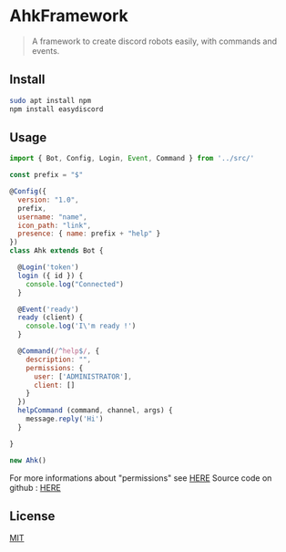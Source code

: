 # AhkFramework

> A framework to create discord robots easily, with commands and events.

## Install

```bash
sudo apt install npm
npm install easydiscord
```

## Usage

```javascript
import { Bot, Config, Login, Event, Command } from '../src/'

const prefix = "$"

@Config({
  version: "1.0",
  prefix,
  username: "name",
  icon_path: "link",
  presence: { name: prefix + "help" }
})
class Ahk extends Bot {

  @Login('token')
  login ({ id }) {
    console.log("Connected")
  }

  @Event('ready')
  ready (client) {
    console.log('I\'m ready !')
  }

  @Command(/^help$/, {
    description: "",
    permissions: {
      user: ['ADMINISTRATOR'],
      client: []
    }
  })
  helpCommand (command, channel, args) {
    message.reply('Hi')
  }

}

new Ahk()
```

For more informations about "permissions" see [HERE](https://discordapp.com/developers/docs/topics/permissions)
Source code on github : [HERE](https://github.com/Sebastien-Ahkrin/easydiscord)

## License

[MIT](http://vjpr.mit-license.org)
